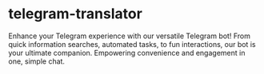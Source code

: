 # telegram-translator
Enhance your Telegram experience with our versatile Telegram bot! From quick information searches, automated tasks, to fun interactions, our bot is your ultimate companion. Empowering convenience and engagement in one, simple chat.
